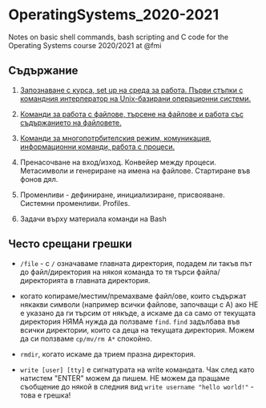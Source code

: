 # OperatingSystems_2020-2021
Notes on basic shell commands, bash scripting and C code for the Operating Systems course 2020/2021 at @fmi

## Съдържание
1. [Запознаване с курса, set up на среда за работа. Първи стъпки с командния интерператор на Unix-базирани операционни системи.](https://github.com/carolinepetrova/OperatingSystems_2020-2021/tree/main/week1#%D0%B7%D0%B0%D0%BF%D0%BE%D0%B7%D0%BD%D0%B0%D0%B2%D0%B0%D0%BD%D0%B5-%D1%81-%D0%BA%D1%83%D1%80%D1%81%D0%B0-set-up-%D0%BD%D0%B0-%D1%81%D1%80%D0%B5%D0%B4%D0%B0-%D0%B7%D0%B0-%D1%80%D0%B0%D0%B1%D0%BE%D1%82%D0%B0-%D0%BF%D1%8A%D1%80%D0%B2%D0%B8-%D1%81%D1%82%D1%8A%D0%BF%D0%BA%D0%B8-%D1%81-%D0%BA%D0%BE%D0%BC%D0%B0%D0%BD%D0%B4%D0%BD%D0%B8%D1%8F-%D0%B8%D0%BD%D1%82%D0%B5%D1%80%D0%BF%D0%B5%D1%80%D0%B0%D1%82%D0%BE%D1%80-%D0%BD%D0%B0-unix-%D0%B1%D0%B0%D0%B7%D0%B8%D1%80%D0%B0%D0%BD%D0%B8-%D0%BE%D0%BF%D0%B5%D1%80%D0%B0%D1%86%D0%B8%D0%BE%D0%BD%D0%BD%D0%B8-%D1%81%D0%B8%D1%81%D1%82%D0%B5%D0%BC%D0%B8)

2. [Команди за работа с файлове, търсене на файлове и работа със съдържанието на файловете.](https://github.com/carolinepetrova/OperatingSystems_2020-2021/blob/main/week2/README.md)

3. [Команди за многопотрбителския режим, комуникация, информационни команди, работа с процеси.](https://github.com/carolinepetrova/OperatingSystems_2020-2021/blob/main/week3/README.md)

4. Пренасочване на вход/изход. Конвейер между процеси. Метасимволи и генериране на имена на файлове. Стартиране във фонов дял.

5. Променливи - дефиниране, инициализиране, присвояване. Системни променливи. Profiles.

6. Задачи върху материала команди на Bash
## Често срещани грешки

- `/file` - с `/` означаваме главната директория, подадем ли такъв път до файл/директория на някоя команда то тя търси файла/директорията в главната директория. 

- когато копираме/местим/премахваме файл/ове, които съдържат някакви символи (например всички файлове, започващи с А) ако НЕ е указано да ги търсим от някъде, а  искаме да са само от текущата директория НЯМА нужда да ползваме `find`. `find` задълбава във всички директории, които са деца на текущата директория. Можем да си ползваме `cp/mv/rm A*` спокойно.

- `rmdir`, когато искаме да трием празна директория.

- `write [user] [tty]` е сигнатурата на write командата. Чак след като натистем "ENTER" можем да пишем. НЕ можем да пращаме съобщение до някой в следния вид `write username "hello world!"` - това е грешка! 
